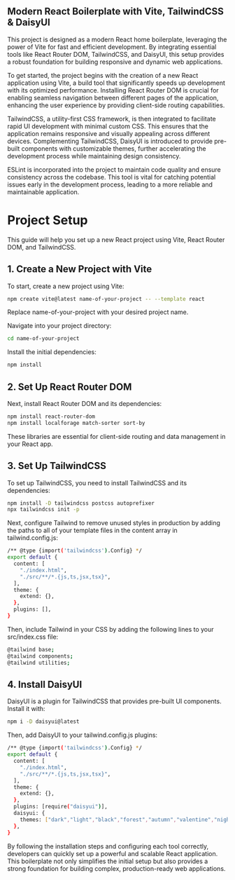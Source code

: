 ## Modern React Boilerplate with Vite, TailwindCSS & DaisyUI

This project is designed as a modern React home boilerplate, leveraging the power of Vite for fast and efficient development. By integrating essential tools like React Router DOM, TailwindCSS, and DaisyUI, this setup provides a robust foundation for building responsive and dynamic web applications. </br>

To get started, the project begins with the creation of a new React application using Vite, a build tool that significantly speeds up development with its optimized performance. Installing React Router DOM is crucial for enabling seamless navigation between different pages of the application, enhancing the user experience by providing client-side routing capabilities.</br>

TailwindCSS, a utility-first CSS framework, is then integrated to facilitate rapid UI development with minimal custom CSS. This ensures that the application remains responsive and visually appealing across different devices. Complementing TailwindCSS, DaisyUI is introduced to provide pre-built components with customizable themes, further accelerating the development process while maintaining design consistency.</br>

ESLint is incorporated into the project to maintain code quality and ensure consistency across the codebase. This tool is vital for catching potential issues early in the development process, leading to a more reliable and maintainable application.</br>


# Project Setup

This guide will help you set up a new React project using Vite, React Router DOM, and TailwindCSS.

## 1. Create a New Project with Vite

To start, create a new project using Vite:

```bash
npm create vite@latest name-of-your-project -- --template react
```
Replace name-of-your-project with your desired project name.

Navigate into your project directory:

```bash
cd name-of-your-project
```
Install the initial dependencies:

```bash
npm install
```
## 2. Set Up React Router DOM
Next, install React Router DOM and its dependencies:

```bash
npm install react-router-dom
npm install localforage match-sorter sort-by
```
These libraries are essential for client-side routing and data management in your React app.

## 3. Set Up TailwindCSS
To set up TailwindCSS, you need to install TailwindCSS and its dependencies:

```bash
npm install -D tailwindcss postcss autoprefixer
npx tailwindcss init -p
```
Next, configure Tailwind to remove unused styles in production by adding the paths to all of your template files in the content array in tailwind.config.js:

```bash
/** @type {import('tailwindcss').Config} */
export default {
  content: [
    "./index.html",
    "./src/**/*.{js,ts,jsx,tsx}",
  ],
  theme: {
    extend: {},
  },
  plugins: [],
}
```
Then, include Tailwind in your CSS by adding the following lines to your src/index.css file:

```bash
@tailwind base;
@tailwind components;
@tailwind utilities;
```

## 4. Install DaisyUI
DaisyUI is a plugin for TailwindCSS that provides pre-built UI components. Install it with:

```bash
npm i -D daisyui@latest
```
Then, add DaisyUI to your tailwind.config.js plugins:

```bash
/** @type {import('tailwindcss').Config} */
export default {
  content: [
    "./index.html",
    "./src/**/*.{js,ts,jsx,tsx}",
  ],
  theme: {
    extend: {},
  },
  plugins: [require("daisyui")],
  daisyui: {
    themes: ["dark","light","black","forest","autumn","valentine","night","dracula"],
  },
}
```

By following the installation steps and configuring each tool correctly, developers can quickly set up a powerful and scalable React application. This boilerplate not only simplifies the initial setup but also provides a strong foundation for building complex, production-ready web applications.</br>
